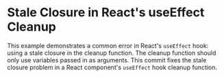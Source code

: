 # Stale Closure in React's useEffect Cleanup

This example demonstrates a common error in React's `useEffect` hook: using a stale closure in the cleanup function.  The cleanup function should only use variables passed in as arguments.  This commit fixes the stale closure problem in a React component's `useEffect` hook cleanup function.